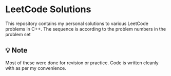 # LeetCode Solutions

This repository contains my personal solutions to various LeetCode problems in C++.
The sequence is according to the problem numbers in the problem set
## 💡 Note
Most of these were done for revision or practice. Code is written cleanly with as per my convenience.




